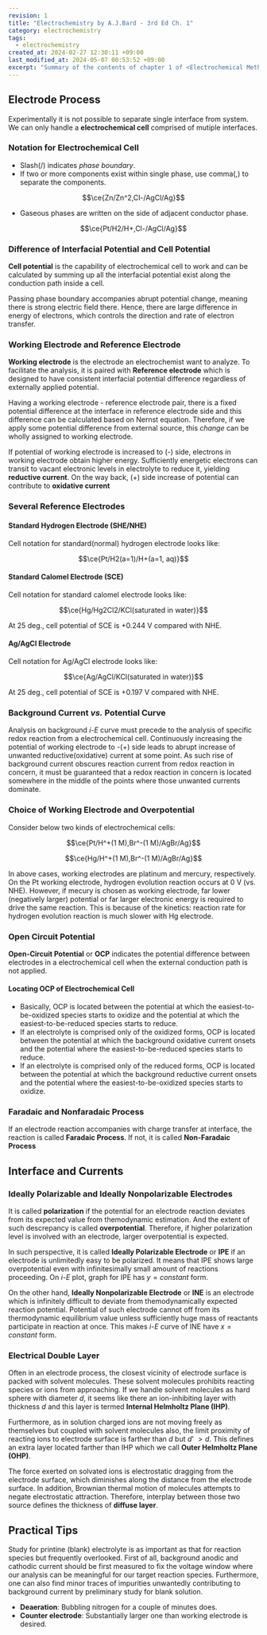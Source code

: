 ```yaml
---
revision: 1
title: "Electrochemistry by A.J.Bard - 3rd Ed Ch. 1"
category: electrochemistry
tags:
  - electrochemistry
created_at: 2024-02-27 12:30:11 +09:00
last_modified_at: 2024-05-07 00:53:52 +09:00
excerpt: "Summary of the contents of chapter 1 of <Electrochemical Methods: Fundamentals and Applications (3rd Ed.)> by A. J. Bard."
---
```


## Electrode Process

Experimentally it is not possible to separate single interface from system.  We can only handle a **electrochemical cell** comprised of mutiple interfaces.

### Notation for Electrochemical Cell

- Slash(/) indicates *phase boundary*.
- If two or more components exist within single phase, use comma(,) to separate the components.

$$\ce{Zn/Zn^2,Cl-/AgCl/Ag}$$

- Gaseous phases are written on the side of adjacent conductor phase.

$$\ce{Pt/H2/H+,Cl-/AgCl/Ag}$$

### Difference of Interfacial Potential and Cell Potential

**Cell potential** is the capability of electrochemical cell to work and can be calculated by summing up all the interfacial potential exist along the conduction path inside a cell.

Passing phase boundary accompanies abrupt potential change, meaning there is strong electric field there.  Hence, there are large difference in energy of electrons, which controls the direction and rate of electron transfer.

### Working Electrode and Reference Electrode

**Working electrode** is the electrode an electrochemist want to analyze.  To facilitate the analysis, it is paired with **Reference electrode** which is designed to have consistent interfacial potential difference regardless of externally applied potential.

Having a working electrode - reference electrode pair, there is a fixed potential difference at the interface in reference electrode side and this difference can be calculated based on Nernst equation.  Therefore, if we apply some potential difference from external source, this *change* can be wholly assigned to working electrode.

If potential of working electrode is increased to (-) side, electrons in working electrode obtain higher energy.  Sufficiently energetic electrons can transit to vacant electronic levels in electrolyte to reduce it, yielding **reductive current**.  On the way back, (+) side increase of potential can contribute to **oxidative current**

### Several Reference Electrodes

#### Standard Hydrogen Electrode (SHE/NHE)

Cell notation for standard(normal) hydrogen electrode looks like:

$$\ce{Pt/H2(a=1)/H+(a=1, aq)}$$

#### Standard Calomel Electrode (SCE)

Cell notation for standard calomel electrode looks like:

$$\ce{Hg/Hg2Cl2/KCl(saturated in water)}$$

At 25 deg., cell potential of SCE is +0.244 V compared with NHE.

#### Ag/AgCl Electrode

Cell notation for Ag/AgCl electrode looks like:

$$\ce{Ag/AgCl/KCl(saturated in water)}$$

At 25 deg., cell potential of SCE is +0.197 V compared with NHE.

### Background Current *vs.* Potential Curve

Analysis on background $i$-$E$ curve must precede to the analysis of specific redox reaction from a electrochemical cell.  Continuously increasing the potential of working electrode to -(+) side leads to abrupt increase of unwanted reductive(oxidative) current at some point.  As such rise of background current obscures reaction current from redox reaction in concern, it must be guaranteed that a redox reaction in concern is located somewhere in the middle of the points where those unwanted currents dominate.

### Choice of Working Electrode and Overpotential

Consider below two kinds of electrochemical cells:

$$\ce{Pt/H^+(1 M),Br^-(1 M)/AgBr/Ag}$$

$$\ce{Hg/H^+(1 M),Br^-(1 M)/AgBr/Ag}$$

In above cases, working electrodes are platinum and mercury, respectively.  On the Pt working electrode, hydrogen evolution reaction occurs at 0 V (vs. NHE).  However, if mecury is chosen as working electrode, far lower (negatively larger) potential or far larger electronic energy is required to drive the same reaction.  This is because of the kinetics: reaction rate for hydrogen evolution reaction is much slower with Hg electrode. 

### Open Circuit Potential

**Open-Circuit Potential** or **OCP** indicates the potential difference between electrodes in a electrochemical cell when the external conduction path is not applied.

#### Locating OCP of Electrochemical Cell

- Basically, OCP is located between the potential at which the easiest-to-be-oxidized species starts to oxidize and the potential at which the easiest-to-be-reduced species starts to reduce.
- If an electrolyte is comprised only of the oxidized forms, OCP is located between the potential at which the background oxidative current onsets and the potential where the easiest-to-be-reduced species starts to reduce.
- If an electrolyte is comprised only of the reduced forms, OCP is located between the potential at which the background reductive current onsets and the potential where the easiest-to-be-oxidized species starts to oxidize.

### Faradaic and Nonfaradaic Process

If an electrode reaction accompanies with charge transfer at interface, the reaction is called **Faradaic Process**.  If not, it is called **Non-Faradaic Process**

## Interface and Currents

### Ideally Polarizable and Ideally Nonpolarizable Electrodes

It is called **polarization** if the potential for an electrode reaction deviates from its expected value from themodynamic estimation.  And the extent of such descrepancy is called **overpotential**.  Therefore, if higher polarization level is involved with an electrode, larger overpotential is expected.

In such perspective, it is called **Ideally Polarizable Electrode** or **IPE** if an electrode is unlimitedly easy to be polarized.  It means that IPE shows large overpotential even with infinitesimally small amount of reactions proceeding.  On $i$-$E$ plot, graph for IPE has $y = constant$ form.

On the other hand, **Ideally Nonpolarizable Electrode** or **INE** is an electrode which is infinitely difficult to deviate from themodynamically expected reaction potential.  Potential of such electrode cannot off from its thermodynamic equilibrium value unless sufficiently huge mass of reactants participate in reaction at once.  This makes $i$-$E$ curve of INE have $x = constant$ form.

### Electrical Double Layer

Often in an electrode process, the closest vicinity of electrode surface is packed with solvent molecules.  These solvent molecules prohibits reacting species or ions from approaching.  If we handle solvent molecules as hard sphere with diameter $d$, it seems like there an ion-inhibiting layer with thickness $d$ and this layer is termed **Internal Helmholtz Plane (IHP)**.

Furthermore, as in solution charged ions are not moving freely as themselves but coupled with solvent molecules also, the limit proximity of reacting ions to electrode surface is farther than $d$ but $d$' $>d$.  This defines an extra layer located farther than IHP which we call **Outer Helmholtz Plane (OHP)**.

The force exerted on solvated ions is electrostatic dragging from the electrode surface, which diminishes along the distance from the electrode surface.  In addition, Brownian thermal motion of molecules attempts to negate electrostatic attraction.  Therefore, interplay between those two source defines the thickness of **diffuse layer**.

## Practical Tips

Study for printine (blank) electrolyte is as important as that for reaction species but frequently overlooked.  First of all, background anodic and cathodic current should be first measured to fix the voltage window where our analysis can be meaningful for our target reaction species.  Furthermore, one can also find minor traces of impurities unwantedly contributing to background current by preliminary study for blank solution.

- **Deaeration**: Bubbling nitrogen for a couple of minutes does.
- **Counter electrode**: Substantially larger one than working electrode is desired. 